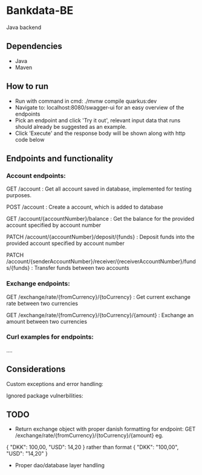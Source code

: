 # Bankdata-BE
Java backend

## Dependencies
- Java
- Maven

## How to run
- Run with command in cmd: ./mvnw compile quarkus:dev
- Navigate to: localhost:8080/swagger-ui for an easy overview of the endpoints
- Pick an endpoint and click 'Try it out', relevant input data that runs should already be suggested as an example.
- Click 'Execute' and the response body will be shown along with http code below 

## Endpoints and functionality
### Account endpoints:
GET /account : Get all account saved in database, implemented for testing purposes.

POST /account : Create a account, which is added to database

GET /account/{accountNumber}/balance : Get the balance for the provided account specified by account number

PATCH /account/{accountNumber}/deposit/{funds} : Deposit funds into the provided account specified by account number

PATCH /account/{senderAccountNumber}/receiver/{receiverAccountNumber}/funds/{funds} : Transfer funds between two accounts

### Exchange endpoints:

GET /exchange/rate/{fromCurrency}/{toCurrency} : Get current exchange rate between two currencies

GET /exchange/rate/{fromCurrency}/{toCurrency}/{amount} : Exchange an amount between two currencies

### Curl examples for endpoints:
....

## Considerations
Custom exceptions and error handling:

Ignored package vulnerbilities:

## TODO
- Return exchange object with proper danish formatting for endpoint: GET /exchange/rate/{fromCurrency}/{toCurrency}/{amount}
eg.

{
  "DKK": 100,00,
  "USD": 14,20
}
rather than format 
{
  "DKK": "100,00",
  "USD": "14,20"
}


- Proper dao/database layer handling
